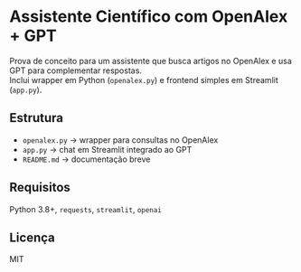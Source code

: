 # Assistente Científico com OpenAlex + GPT

Prova de conceito para um assistente que busca artigos no OpenAlex e usa GPT para complementar respostas.  
Inclui wrapper em Python (`openalex.py`) e frontend simples em Streamlit (`app.py`).

## Estrutura
- `openalex.py` → wrapper para consultas no OpenAlex
- `app.py` → chat em Streamlit integrado ao GPT
- `README.md` → documentação breve

## Requisitos
Python 3.8+, `requests`, `streamlit`, `openai`

## Licença
MIT

